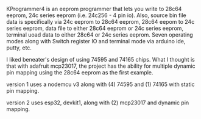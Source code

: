 KProgrammer4 is an eeprom programmer that lets you write to 28c64 eeprom, 24c series eeprom (i.e. 24c256 - 4 pin io). Also, source bin file data is specifically via 24c eeprom to 28c64 eeprom, 28c64 eepom to 24c series eeprom, data file to either 28c64 eeprom or 24c series eeprom, terminal uoad data to either 28c64 or 24c series eeprom. Seven operating modes along with Switch register IO and terminal mode via arduino ide, putty, etc.

I liked beneater's design of using 74595 and 74165 chips. What I thought is that with adafruit mcp23017, the project has the ability for multiple dynamic pin mapping using the 28c64 eeprom as the first example.

version 1 uses a nodemcu v3 along with (4) 74595 and (1) 74165 with static pin mapping.

version 2 uses esp32, devkit1, along with (2) mcp23017 and dynamic pin mapping.
